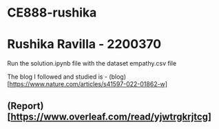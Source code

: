 # CE888-rushika
# Rushika Ravilla - 2200370

Run the solution.ipynb file with the dataset empathy.csv file

The blog I followed and studied is - (blog)[https://www.nature.com/articles/s41597-022-01862-w]

## (Report)[https://www.overleaf.com/read/yjwtrgkrjtcg]
